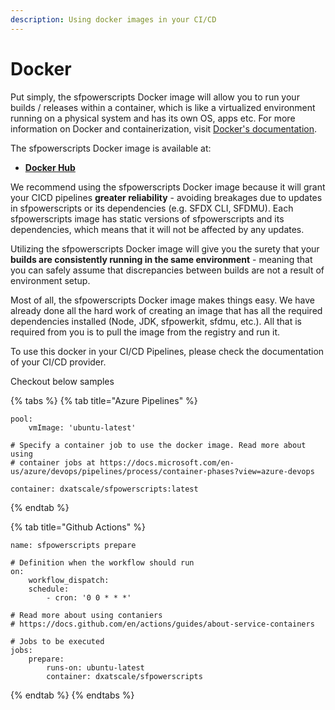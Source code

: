 ```yaml
---
description: Using docker images in your CI/CD
---
```


# Docker

Put simply, the sfpowerscripts Docker image will allow you to run your builds / releases within a container, which is like a virtualized environment running on a physical system and has its own OS, apps etc. For more information on Docker and containerization, visit [Docker's documentation](https://docs.docker.com/).

The sfpowerscripts Docker image is available at:

* [**Docker Hub**](https://hub.docker.com/r/dxatscale/sfpowerscripts)

We recommend using the sfpowerscripts Docker image because it will grant your CICD pipelines **greater reliability** - avoiding breakages due to updates in sfpowerscripts or its dependencies \(e.g. SFDX CLI, SFDMU\). Each sfpowerscripts image has static versions of sfpowerscripts and its dependencies, which means that it will not be affected by any updates.

Utilizing the sfpowerscripts Docker image will give you the surety that your **builds are consistently running in the same environment** - meaning that you can safely assume that discrepancies between builds are not a result of environment setup.

Most of all, the sfpowerscripts Docker image makes things easy. We have already done all the hard work of creating an image that has all the required dependencies installed \(Node, JDK, sfpowerkit, sfdmu, etc.\). All that is required from you is to pull the image from the registry and run it.

To use this docker in your CI/CD Pipelines, please check the documentation of your CI/CD provider.

Checkout below samples

{% tabs %}
{% tab title="Azure Pipelines" %}
```text
pool:
    vmImage: 'ubuntu-latest'

# Specify a container job to use the docker image. Read more about using 
# container jobs at https://docs.microsoft.com/en-us/azure/devops/pipelines/process/container-phases?view=azure-devops

container: dxatscale/sfpowerscripts:latest
```
{% endtab %}

{% tab title="Github Actions" %}
```text
name: sfpowerscripts prepare

# Definition when the workflow should run
on:
    workflow_dispatch:
    schedule:
        - cron: '0 0 * * *'

# Read more about using contaniers
# https://docs.github.com/en/actions/guides/about-service-containers

# Jobs to be executed
jobs:
    prepare:
        runs-on: ubuntu-latest
        container: dxatscale/sfpowerscripts
```
{% endtab %}
{% endtabs %}

